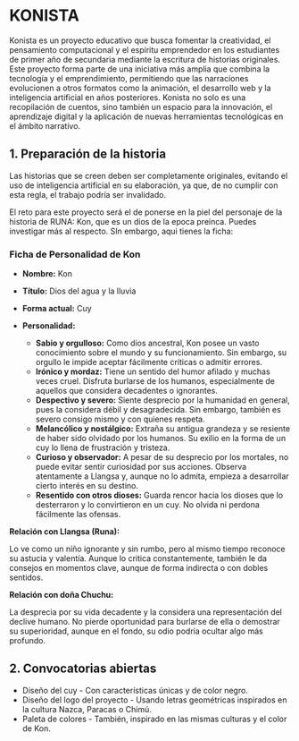 # KONISTA

Konista es un proyecto educativo que busca fomentar la creatividad, el pensamiento computacional y el espíritu emprendedor en los estudiantes de primer año de secundaria mediante la escritura de historias originales. Este proyecto forma parte de una iniciativa más amplia que combina la tecnología y el emprendimiento, permitiendo que las narraciones evolucionen a otros formatos como la animación, el desarrollo web y la inteligencia artificial en años posteriores. Konista no solo es una recopilación de cuentos, sino también un espacio para la innovación, el aprendizaje digital y la aplicación de nuevas herramientas tecnológicas en el ámbito narrativo.

## 1. Preparación de la historia

Las historias que se creen deben ser completamente originales, evitando el uso de inteligencia artificial en su elaboración, ya que, de no cumplir con esta regla, el trabajo podría ser invalidado.

El reto para este proyecto será el de ponerse en la piel del personaje de la historia de RUNA: Kon, que es un dios de la epoca preinca. Puedes investigar más al respecto. SIn embargo, aqui tienes la ficha:

### Ficha de Personalidad de Kon

- **Nombre:** Kon
- **Título:** Dios del agua y la lluvia
- **Forma actual:** Cuy
- **Personalidad:**

    - **Sabio y orgulloso:** Como dios ancestral, Kon posee un vasto conocimiento sobre el mundo y su funcionamiento. Sin embargo, su orgullo le impide aceptar fácilmente críticas o admitir errores.
    - **Irónico y mordaz:** Tiene un sentido del humor afilado y muchas veces cruel. Disfruta burlarse de los humanos, especialmente de aquellos que considera decadentes o ignorantes.
    - **Despectivo y severo:** Siente desprecio por la humanidad en general, pues la considera débil y desagradecida. Sin embargo, también es severo consigo mismo y con quienes respeta.
    - **Melancólico y nostálgico:** Extraña su antigua grandeza y se resiente de haber sido olvidado por los humanos. Su exilio en la forma de un cuy lo llena de frustración y tristeza.
    - **Curioso y observador:** A pesar de su desprecio por los mortales, no puede evitar sentir curiosidad por sus acciones. Observa atentamente a Llangsa y, aunque no lo admita, empieza a desarrollar cierto interés en su destino.
    - **Resentido con otros dioses:** Guarda rencor hacia los dioses que lo desterraron y lo convirtieron en un cuy. No olvida ni perdona fácilmente las ofensas.

**Relación con Llangsa (Runa):**

Lo ve como un niño ignorante y sin rumbo, pero al mismo tiempo reconoce su astucia y valentía. Aunque lo critica constantemente, también le da consejos en momentos clave, aunque de forma indirecta o con dobles sentidos.

**Relación con doña Chuchu:**

La desprecia por su vida decadente y la considera una representación del declive humano. No pierde oportunidad para burlarse de ella o demostrar su superioridad, aunque en el fondo, su odio podría ocultar algo más profundo.

## 2. Convocatorias abiertas

- Diseño del cuy - Con características únicas y de color negro.
- Diseño del logo del proyecto - Usando letras geométricas inspirados en la cultura Nazca, Paracas o Chimú.
- Paleta de colores - También, inspirado en las mismas culturas y el color de Kon.

